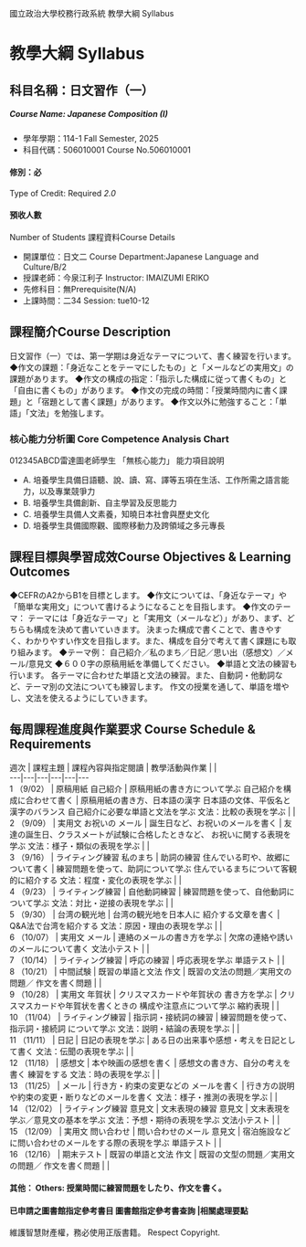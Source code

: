 國立政治大學校務行政系統 教學大綱 Syllabus
# 教學大綱 Syllabus
##  科目名稱：日文習作（一） 
#####  Course Name: Japanese Composition (I)
  * 學年學期：114-1 Fall Semester, 2025 
  * 科目代碼：506010001 Course No.506010001
#### 修別：必
Type of Credit: Required 
_2.0_
#### 預收人數
Number of Students
課程資料Course Details
  * 開課單位：日文二 Course Department:Japanese Language and Culture/B/2 
  * 授課老師：今泉江利子 Instructor: IMAIZUMI ERIKO 
  * 先修科目：無Prerequisite(N/A)
  * 上課時間：二34 Session: tue10-12
##  課程簡介Course Description
日文習作（一）では、第一学期は身近なテーマについて、書く練習を行います。
◆作文の課題：「身近なことをテーマにしたもの」と「メールなどの実用文」の課題があります。
◆作文の構成の指定：「指示した構成に従って書くもの」と「自由に書くもの」があります。
◆作文の完成の時間：「授業時間内に書く課題」と「宿題として書く課題」があります。
◆作文以外に勉強すること：「単語」「文法」を勉強します。
###  核心能力分析圖 Core Competence Analysis Chart
012345ABCD雷達圖老師學生
「無核心能力」 
能力項目說明
  * A. 培養學生具備日語聽、說、讀、寫、譯等五項在生活、工作所需之語言能力，以及專業競爭力
  * B. 培養學生具備創新、自主學習及反思能力
  * C. 培養學生具備人文素養，知曉日本社會與歷史文化
  * D. 培養學生具備國際觀、國際移動力及跨領域之多元專長
##  課程目標與學習成效Course Objectives & Learning Outcomes 
◆CEFRのA2からB1を目標とします。
◆作文については、「身近なテーマ」や「簡単な実用文」について書けるようになることを目指します。
◆作文のテーマ：
テーマには「身近なテーマ」と「実用文（メールなど）」があり、まず、どちらも構成を決めて書いていきます。
決まった構成で書くことで、書きやすく、わかりやすい作文を目指します。また、構成を自分で考えて書く課題にも取り組みます。
◆テーマ例：
自己紹介／私のまち／日記／思い出（感想文）／メール/意見文
◆６００字の原稿用紙を準備してください。
◆単語と文法の練習も行います。
各テーマに合わせた単語と文法の練習。また、自動詞・他動詞など、テーマ別の文法についても練習します。
作文の授業を通して、単語を増やし、文法を使えるようにしていきます。
##  每周課程進度與作業要求 Course Schedule & Requirements
週次 |  課程主題 |  課程內容與指定閱讀 |  教學活動與作業 |  |   
---|---|---|---|---|---  
1 （9/02） |  原稿用紙 自己紹介 |  原稿用紙の書き方について学ぶ 自己紹介を構成に合わせて書く |  原稿用紙の書き方、日本語の漢字 日本語の文体、平仮名と漢字のバランス 自己紹介に必要な単語と文法を学ぶ 文法：比較の表現を学ぶ |  |   
2 （9/09） |  実用文 お祝いの メール |  誕生日など、お祝いのメールを書く |  友達の誕生日、クラスメートが試験に合格したときなど、 お祝いに関する表現を学ぶ 文法：様子・類似の表現を学ぶ |  |   
3 （9/16） |  ライティング練習 私のまち |  助詞の練習 住んでいる町や、故郷について書く |  練習問題を使って、助詞について学ぶ 住んでいるまちについて客観的に紹介する 文法：程度・変化の表現を学ぶ |  |   
4 （9/23） |  ライティング練習 |  自他動詞練習 |  練習問題を使って、自他動詞について学ぶ 文法：対比・逆接の表現を学ぶ |  |   
5 （9/30） |  台湾の観光地 |  台湾の観光地を日本人に 紹介する文章を書く |  Q&A法で台湾を紹介する 文法：原因・理由の表現を学ぶ |  |   
6 （10/07） |  実用文 メール |  連絡のメールの書き方を学ぶ |  欠席の連絡や誘いのメールについて書く 文法小テスト |  |   
7 （10/14） |  ライティング練習 |  呼応の練習 |  呼応表現を学ぶ 単語テスト |  |   
8 （10/21） |  中間試験 |  既習の単語と文法 作文 |  既習の文法の問題／実用文の問題／ 作文を書く問題 |  |   
9 （10/28） |  実用文 年賀状 |  クリスマスカードや年賀状の 書き方を学ぶ |  クリスマスカードや年賀状を書くときの 構成や注意点について学ぶ 縮約表現 |  |   
10 （11/04） |  ライティング練習 |  指示詞・接続詞の練習 |  練習問題を使って、指示詞・接続詞 について学ぶ 文法：説明・結論の表現を学ぶ |  |   
11 （11/11） |  日記 |  日記の表現を学ぶ |  ある日の出来事や感想・考えを日記として書く 文法：伝聞の表現を学ぶ |  |   
12 （11/18） |  感想文 |  本や映画の感想を書く |  感想文の書き方、自分の考えを書く 練習をする 文法：時の表現を学ぶ |  |   
13 （11/25） |  メール |  行き方・約束の変更などの メールを書く |  行き方の説明や約束の変更・断りなどのメールを書く 文法：様子・推測の表現を学ぶ |  |   
14 （12/02） |  ライティング練習 意見文 |  文末表現の練習 意見文 |  文末表現を学ぶ／意見文の基本を学ぶ 文法：予想・期待の表現を学ぶ 文法小テスト |  |   
15 （12/09） |  実用文 問い合わせ |  問い合わせのメール 意見文 |  宿泊施設などに問い合わせのメールをする際の表現を学ぶ 単語テスト |  |   
16 （12/16） |  期末テスト |  既習の単語と文法 作文 |  既習の文型の問題／実用文の問題／ 作文を書く問題 |  |   
####  其他： Others: 授業時間に練習問題をしたり、作文を書く。 
####  已申請之圖書館指定參考書目  圖書館指定參考書查詢 |相關處理要點
維護智慧財產權，務必使用正版書籍。 Respect Copyright.